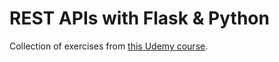 # REST APIs with Flask & Python

Collection of exercises from [this Udemy course](https://www.udemy.com/course/rest-api-flask-and-python/). 